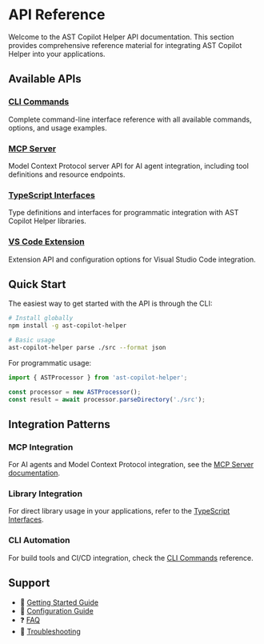 # API Reference

Welcome to the AST Copilot Helper API documentation. This section provides comprehensive reference material for integrating AST Copilot Helper into your applications.

## Available APIs

### [CLI Commands](/api/cli)
Complete command-line interface reference with all available commands, options, and usage examples.

### [MCP Server](/api/mcp-server) 
Model Context Protocol server API for AI agent integration, including tool definitions and resource endpoints.

### [TypeScript Interfaces](/api/interfaces)
Type definitions and interfaces for programmatic integration with AST Copilot Helper libraries.

### [VS Code Extension](/api/vscode-extension)
Extension API and configuration options for Visual Studio Code integration.

## Quick Start

The easiest way to get started with the API is through the CLI:

```bash
# Install globally
npm install -g ast-copilot-helper

# Basic usage
ast-copilot-helper parse ./src --format json
```

For programmatic usage:

```typescript
import { ASTProcessor } from 'ast-copilot-helper';

const processor = new ASTProcessor();
const result = await processor.parseDirectory('./src');
```

## Integration Patterns

### MCP Integration
For AI agents and Model Context Protocol integration, see the [MCP Server documentation](/api/mcp-server).

### Library Integration  
For direct library usage in your applications, refer to the [TypeScript Interfaces](/api/interfaces).

### CLI Automation
For build tools and CI/CD integration, check the [CLI Commands](/api/cli) reference.

## Support

- 📖 [Getting Started Guide](/guide/getting-started)
- 🔧 [Configuration Guide](/guide/configuration) 
- ❓ [FAQ](/faq)
- 🐛 [Troubleshooting](/troubleshooting)